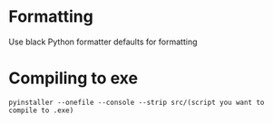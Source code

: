 ﻿# Formatting

Use black Python formatter defaults for formatting

# Compiling to exe

``pyinstaller --onefile --console --strip src/(script you want to compile to .exe)``